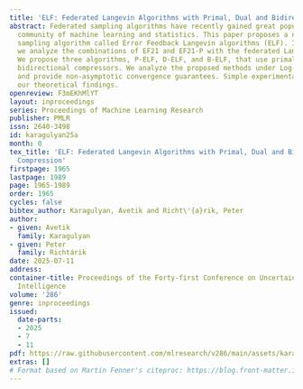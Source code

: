 ```yaml
---
title: 'ELF: Federated Langevin Algorithms with Primal, Dual and Bidirectional Compression'
abstract: Federated sampling algorithms have recently gained great popularity in the
  community of machine learning and statistics. This paper proposes a new federated
  sampling algorithm called Error Feedback Langevin algorithms (ELF). In particular,
  we analyze the combinations of EF21 and EF21-P with the federated Langevin Monte-Carlo.
  We propose three algorithms, P-ELF, D-ELF, and B-ELF, that use primal, dual, and
  bidirectional compressors. We analyze the proposed methods under Log-Sobolev inequality
  and provide non-asymptotic convergence guarantees. Simple experimental results support
  our theoretical findings.
openreview: F3mEKhMlYT
layout: inproceedings
series: Proceedings of Machine Learning Research
publisher: PMLR
issn: 2640-3498
id: karagulyan25a
month: 0
tex_title: 'ELF: Federated Langevin Algorithms with Primal, Dual and Bidirectional
  Compression'
firstpage: 1965
lastpage: 1989
page: 1965-1989
order: 1965
cycles: false
bibtex_author: Karagulyan, Avetik and Richt\'{a}rik, Peter
author:
- given: Avetik
  family: Karagulyan
- given: Peter
  family: Richtárik
date: 2025-07-11
address:
container-title: Proceedings of the Forty-first Conference on Uncertainty in Artificial
  Intelligence
volume: '286'
genre: inproceedings
issued:
  date-parts:
  - 2025
  - 7
  - 11
pdf: https://raw.githubusercontent.com/mlresearch/v286/main/assets/karagulyan25a/karagulyan25a.pdf
extras: []
# Format based on Martin Fenner's citeproc: https://blog.front-matter.io/posts/citeproc-yaml-for-bibliographies/
---
```

